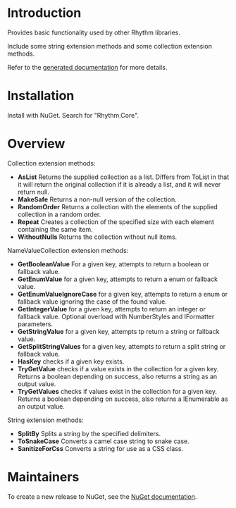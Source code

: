 # Introduction

Provides basic functionality used by other Rhythm libraries.

Include some string extension methods and some collection extension methods.

Refer to the [generated documentation](docs/generated.md) for more details.

# Installation

Install with NuGet. Search for "Rhythm.Core".

# Overview

Collection extension methods:

* **AsList** Returns the supplied collection as a list. Differs from ToList in that it will return the original collection if it is already a list, and it will never return null.
* **MakeSafe** Returns a non-null version of the collection.
* **RandomOrder** Returns a collection with the elements of the supplied collection in a random order.
* **Repeat** Creates a collection of the specified size with each element containing the same item.
* **WithoutNulls** Returns the collection without null items.

NameValueCollection extension methods:

* **GetBooleanValue** For a given key, attempts to return a boolean or fallback value.
* **GetEnumValue<T>** for a given key, attempts to return a enum or fallback value.
* **GetEnumValueIgnoreCase<T>** for a given key, attempts to return a enum or fallback value ignoring the case of the found value.
* **GetIntegerValue** for a given key, attempts to return an integer or fallback value. Optional overload with NumberStyles and IFormatter parameters.
* **GetStringValue** for a given key, attempts tp return a string or fallback value.
* **GetSplitStringValues** for a given key, attempts to return a split string or fallback value.
* **HasKey** checks if a given key exists.
* **TryGetValue** checks if a value exists in the collection for a given key. Returns a boolean depending on success, also returns a string as an output value.
* **TryGetValues** checks if values exist in the collection for a given key. Returns a boolean depending on success, also returns a IEnumerable<string> as an output value.

String extension methods:

* **SplitBy** Splits a string by the specified delimiters.
* **ToSnakeCase** Converts a camel case string to snake case.
* **SanitizeForCss** Converts a string for use as a CSS class.

# Maintainers

To create a new release to NuGet, see the [NuGet documentation](docs/nuget.md).